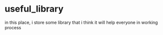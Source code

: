 # useful_library
in this place, i store some library that i think it will help everyone in working process
